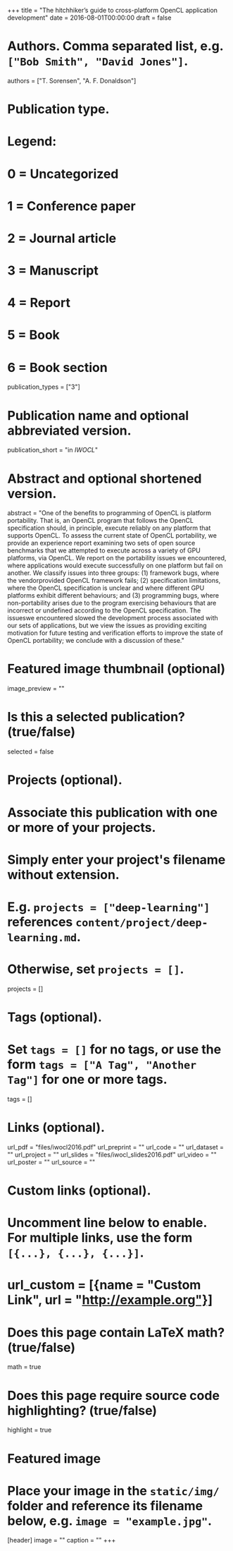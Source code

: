 +++
title = "The hitchhiker’s guide to cross-platform OpenCL application development"
date = 2016-08-01T00:00:00
draft = false

# Authors. Comma separated list, e.g. `["Bob Smith", "David Jones"]`.
authors = ["T. Sorensen", "A. F. Donaldson"]

# Publication type.
# Legend:
# 0 = Uncategorized
# 1 = Conference paper
# 2 = Journal article
# 3 = Manuscript
# 4 = Report
# 5 = Book
# 6 = Book section
publication_types = ["3"]

# Publication name and optional abbreviated version.
publication_short = "in *IWOCL*"

# Abstract and optional shortened version.
abstract = "One of the benefits to programming of OpenCL is platform portability. That is, an OpenCL program that follows the OpenCL specification should, in principle, execute reliably on any platform that supports OpenCL. To assess the current state of OpenCL portability, we provide an experience report examining two sets of open source benchmarks that we attempted to execute across a variety of GPU platforms, via OpenCL. We report on the portability issues we encountered, where applications would execute successfully on one platform but fail on another. We classify issues into three groups: (1) framework bugs, where the vendorprovided OpenCL framework fails; (2) specification limitations, where the OpenCL specification is unclear and where different GPU platforms exhibit different behaviours; and (3) programming bugs, where non-portability arises due to the program exercising behaviours that are incorrect or undefined according to the OpenCL specification. The issueswe encountered slowed the development process associated with our sets of applications, but we view the issues as providing exciting motivation for future testing and verification efforts to improve the state of OpenCL portability; we conclude with a discussion of these."


# Featured image thumbnail (optional)
image_preview = ""

# Is this a selected publication? (true/false)
selected = false

# Projects (optional).
#   Associate this publication with one or more of your projects.
#   Simply enter your project's filename without extension.
#   E.g. `projects = ["deep-learning"]` references `content/project/deep-learning.md`.
#   Otherwise, set `projects = []`.
projects = []

# Tags (optional).
#   Set `tags = []` for no tags, or use the form `tags = ["A Tag", "Another Tag"]` for one or more tags.
tags = []

# Links (optional).
url_pdf = "files/iwocl2016.pdf"
url_preprint = ""
url_code = ""
url_dataset = ""
url_project = ""
url_slides = "files/iwocl_slides2016.pdf"
url_video = ""
url_poster = ""
url_source = ""

# Custom links (optional).
#   Uncomment line below to enable. For multiple links, use the form `[{...}, {...}, {...}]`.
# url_custom = [{name = "Custom Link", url = "http://example.org"}]

# Does this page contain LaTeX math? (true/false)
math = true

# Does this page require source code highlighting? (true/false)
highlight = true

# Featured image
# Place your image in the `static/img/` folder and reference its filename below, e.g. `image = "example.jpg"`.
[header]
image = ""
caption = ""
+++
